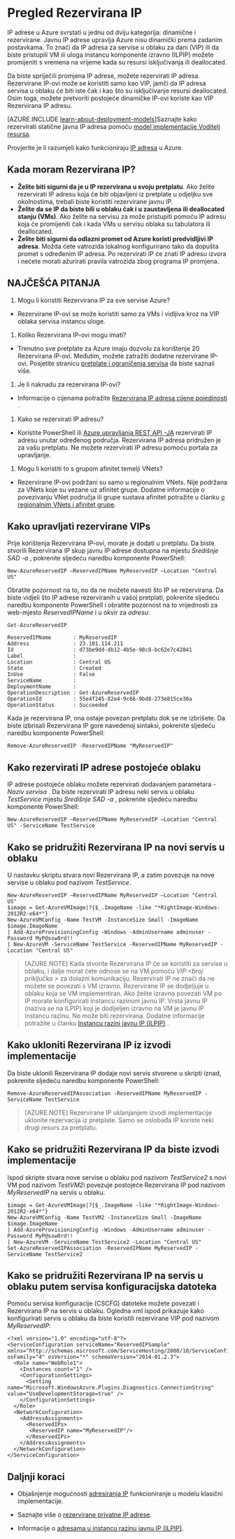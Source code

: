 <properties
   pageTitle="Rezervirane IP | Microsoft Azure"
   description="Razumijevanje Rezervirana IP-ovi i upravljanje njima"
   services="virtual-network"
   documentationCenter="na"
   authors="jimdial"
   manager="carmonm"
   editor="tysonn" />
<tags
   ms.service="virtual-network"
   ms.devlang="na"
   ms.topic="article"
   ms.tgt_pltfrm="na"
   ms.workload="infrastructure-services"
   ms.date="02/10/2016"
   ms.author="jdial" />

# <a name="reserved-ip-overview"></a>Pregled Rezervirana IP
IP adrese u Azure svrstati u jednu od dviju kategorija: dinamične i rezervirane. Javnu IP adrese upravlja Azure nisu dinamički prema zadanim postavkama. To znači da IP adresa za servise u oblaku za dani (VIP) ili da biste pristupili VM ili uloga instancu komponente izravno (ILPIP) možete promijeniti s vremena na vrijeme kada su resursi isključivanja ili deallocated.

Da biste spriječili promjena IP adrese, možete rezervirati IP adresa. Rezervirane IP-ovi može se koristiti samo kao VIP, jamči da IP adresa servisa u oblaku će biti iste čak i kao što su isključivanje resursi deallocated. Osim toga, možete pretvoriti postojeće dinamičke IP-ovi koriste kao VIP Rezervirana IP adresu.

[AZURE.INCLUDE [learn-about-deployment-models](../../includes/learn-about-deployment-models-classic-include.md)]Saznajte kako rezervirati statične javna IP adresa pomoću [model implementacije Voditelj resursa](virtual-network-ip-addresses-overview-arm.md).

Provjerite je li razumjeli kako funkcioniraju [IP adresa](virtual-network-ip-addresses-overview-classic.md) u Azure.

## <a name="when-do-i-need-a-reserved-ip"></a>Kada moram Rezervirana IP?
- **Želite biti sigurni da je u IP rezervirana u svoju pretplatu**. Ako želite rezervirati IP adresu koja će biti objavljeni iz pretplate u odjeljku sve okolnostima, trebali biste koristiti rezervirane javnu IP.  
- **Želite da se IP da biste bili u oblaku čak i u zaustavljena ili deallocated stanju (VMs)**. Ako želite na servisu za može pristupiti pomoću IP adresu koja će promijeniti čak i kada VMs u servisu oblaka su tabulatora ili deallocated.
- **Želite biti sigurni da odlazni promet od Azure koristi predvidljivi IP adresa**. Možda ćete vatrozida lokalnog konfigurirano tako da dopušta promet s određenim IP adresa. Po rezervirati IP će znati IP adresu izvora i nećete morati ažurirati pravila vatrozida zbog programa IP promjena.

## <a name="faq"></a>NAJČEŠĆA PITANJA
1. Mogu li koristiti Rezervirana IP za sve servise Azure?  
  - Rezervirane IP-ovi se može koristiti samo za VMs i vidljiva kroz na VIP oblaka servisa instancu uloge.
1. Koliko Rezervirana IP-ovi mogu imati?  
  - Trenutno sve pretplate za Azure imaju dozvolu za korištenje 20 Rezervirana IP-ovi. Međutim, možete zatražiti dodatne rezervirane IP-ovi. Posjetite stranicu [pretplate i ograničenja servisa](../azure-subscription-service-limits.md) da biste saznali više.
1. Je li naknadu za rezervirana IP-ovi?
  - Informacije o cijenama potražite [Rezervirana IP adresa cijene pojedinosti](http://go.microsoft.com/fwlink/?LinkID=398482) .
1. Kako se rezervirati IP adresu?
  - Koristite PowerShell ili [Azure upravljanja REST API -JA](https://msdn.microsoft.com/library/azure/dn722420.aspx) rezervirati IP adresu unutar određenog područja. Rezervirana IP adresa pridružen je za vašu pretplatu. Ne možete rezervirati IP adresu pomoću portala za upravljanje.
1. Mogu li koristiti to s grupom afinitet temelji VNets?
  - Rezervirane IP-ovi podržani su samo u regionalnim VNets. Nije podržana za VNets koje su vezane uz afinitet grupe. Dodatne informacije o povezivanju VNet područja ili grupe sustava afinitet potražite u članku [o regionalnim VNets i afinitet grupe](virtual-networks-migrate-to-regional-vnet.md).

## <a name="how-to-manage-reserved-vips"></a>Kako upravljati rezervirane VIPs

Prije korištenja Rezervirana IP-ovi, morate je dodati u pretplatu. Da biste stvorili Rezervirana IP skup javnu IP adrese dostupna na mjestu *Središnje SAD -a* , pokrenite sljedeću naredbu komponente PowerShell:

    New-AzureReservedIP –ReservedIPName MyReservedIP –Location "Central US"

Obratite pozornost na to, no da ne možete navesti što IP se rezervirana. Da biste vidjeli što IP adrese rezerviranih u vašoj pretplati, pokrenite sljedeću naredbu komponente PowerShell i obratite pozornost na to vrijednosti za web-mjesto *ReservedIPName* i u okvir za *adresu*:

    Get-AzureReservedIP

    ReservedIPName       : MyReservedIP
    Address              : 23.101.114.211
    Id                   : d73be9dd-db12-4b5e-98c8-bc62e7c42041
    Label                :
    Location             : Central US
    State                : Created
    InUse                : False
    ServiceName          :
    DeploymentName       :
    OperationDescription : Get-AzureReservedIP
    OperationId          : 55e4f245-82e4-9c66-9bd8-273e815ce30a
    OperationStatus      : Succeeded

Kada je rezervirana IP, ona ostaje povezan pretplatu dok se ne izbrišete. Da biste izbrisali Rezervirana IP gore navedenoj sintaksi, pokrenite sljedeću naredbu komponente PowerShell:

    Remove-AzureReservedIP -ReservedIPName "MyReservedIP"

## <a name="how-to-reserve-the-ip-address-of-an-existing-cloud-service"></a>Kako rezervirati IP adrese postojeće oblaku

IP adrese postojeće oblaku možete rezervirati dodavanjem parametara *- Naziv servisa* . Da biste rezervirati IP adresu neki servis u oblaku *TestService* mjestu *Središnje SAD -a* , pokrenite sljedeću naredbu komponente PowerShell:

    New-AzureReservedIP –ReservedIPName MyReservedIP –Location "Central US" -ServiceName TestService


## <a name="how-to-associate-a-reserved-ip-to-a-new-cloud-service"></a>Kako se pridružiti Rezervirana IP na novi servis u oblaku
U nastavku skriptu stvara novi Rezervirana IP, a zatim povezuje na nove servise u oblaku pod nazivom *TestService*.

    New-AzureReservedIP –ReservedIPName MyReservedIP –Location "Central US"
    $image = Get-AzureVMImage|?{$_.ImageName -like "*RightImage-Windows-2012R2-x64*"}
    New-AzureVMConfig -Name TestVM -InstanceSize Small -ImageName $image.ImageName `
  	| Add-AzureProvisioningConfig -Windows -AdminUsername adminuser -Password MyP@ssw0rd!! `
  	| New-AzureVM -ServiceName TestService -ReservedIPName MyReservedIP -Location "Central US"

>[AZURE.NOTE] Kada stvorite Rezervirana IP će se koristiti za servise u oblaku, i dalje morat ćete odnose se na VM pomoću *VIP:&lt;broj priključka >* za dolazni komunikaciju. Rezervirati IP ne znači da ne možete se povezati s VM izravno. Rezervirane IP se dodjeljuje u oblaku koja se VM implementiran. Ako želite izravno povezati VM po IP morate konfigurirati instancu razinom javnu IP. Vrsta javnu IP (naziva se na ILPIP) koji je dodijeljen izravno na VM je javnu IP instancu razinu. Ne može biti rezervirana. Dodatne informacije potražite u članku [Instancu razini javnu IP (ILPIP)](virtual-networks-instance-level-public-ip.md) .

## <a name="how-to-remove-a-reserved-ip-from-a-running-deployment"></a>Kako ukloniti Rezervirana IP iz izvodi implementacije
Da biste uklonili Rezervirana IP dodaje novi servis stvorene u skripti iznad, pokrenite sljedeću naredbu komponente PowerShell:

    Remove-AzureReservedIPAssociation -ReservedIPName MyReservedIP -ServiceName TestService

>[AZURE.NOTE] Rezervirane IP uklanjanjem izvodi implementacije uklonite rezervacija iz pretplate. Samo se oslobađa IP koriste neki drugi resurs za pretplatu.

## <a name="how-to-associate-a-reserved-ip-to-a-running-deployment"></a>Kako se pridružiti Rezervirana IP da biste izvodi implementacije
Ispod skripte stvara nove servise u oblaku pod nazivom *TestService2* s novi VM pod nazivom *TestVM2*i povezuje postojeće Rezervirana IP pod nazivom *MyReservedIP* na servis u oblaku.

    $image = Get-AzureVMImage|?{$_.ImageName -like "*RightImage-Windows-2012R2-x64*"}
    New-AzureVMConfig -Name TestVM2 -InstanceSize Small -ImageName $image.ImageName `
  	| Add-AzureProvisioningConfig -Windows -AdminUsername adminuser -Password MyP@ssw0rd!! `
  	| New-AzureVM -ServiceName TestService2 -Location "Central US"
    Set-AzureReservedIPAssociation -ReservedIPName MyReservedIP -ServiceName TestService2

## <a name="how-to-associate-a-reserved-ip-to-a-cloud-service-by-using-a-service-configuration-file"></a>Kako se pridružiti Rezervirana IP na servis u oblaku putem servisa konfiguracijska datoteka
Pomoću servisa konfiguracije (CSCFG) datoteke možete povezati i Rezervirana IP na servis u oblaku. Ogledna xml ispod prikazuje kako konfigurirati servis u oblaku da biste koristili rezervirane VIP pod nazivom *MyReservedIP*:

    <?xml version="1.0" encoding="utf-8"?>
    <ServiceConfiguration serviceName="ReservedIPSample" xmlns="http://schemas.microsoft.com/ServiceHosting/2008/10/ServiceConfiguration" osFamily="4" osVersion="*" schemaVersion="2014-01.2.3">
      <Role name="WebRole1">
        <Instances count="1" />
        <ConfigurationSettings>
          <Setting name="Microsoft.WindowsAzure.Plugins.Diagnostics.ConnectionString" value="UseDevelopmentStorage=true" />
        </ConfigurationSettings>
      </Role>
      <NetworkConfiguration>
        <AddressAssignments>
          <ReservedIPs>
           <ReservedIP name="MyReservedIP"/>
          </ReservedIPs>
        </AddressAssignments>
      </NetworkConfiguration>
    </ServiceConfiguration>

## <a name="next-steps"></a>Daljnji koraci

- Objašnjenje mogućnosti [adresiranja IP](virtual-network-ip-addresses-overview-classic.md) funkcioniranje u modelu klasični implementacije.

- Saznajte više o [rezervirane privatne IP adrese](virtual-networks-reserved-private-ip.md).

- Informacije o [adresama u instancu razinu javnu IP (ILPIP)](virtual-networks-instance-level-public-ip.md).

